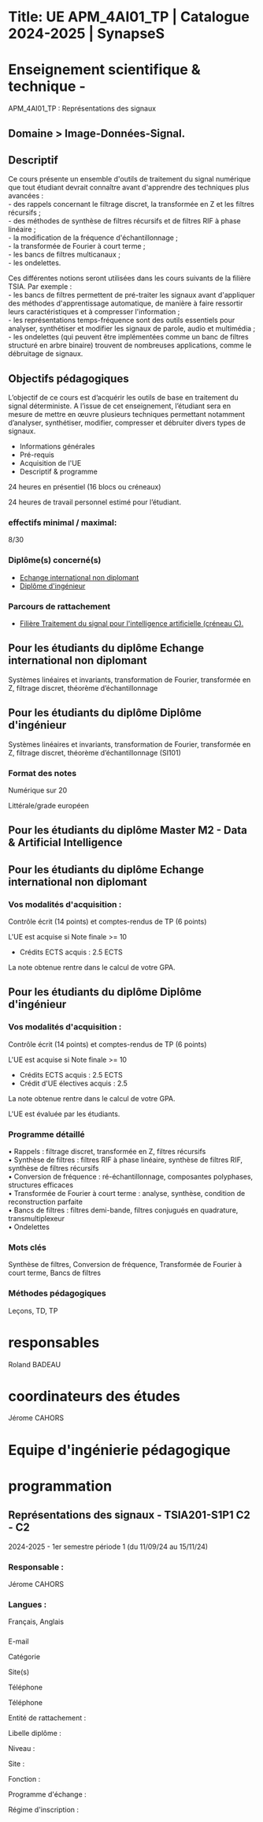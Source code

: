 # Title: UE APM_4AI01_TP | Catalogue 2024-2025 | SynapseS

#  [ ](/catalogue/2024-2025) Enseignement scientifique & technique \-
APM_4AI01_TP : Représentations des signaux

## Domaine > Image-Données-Signal.

## Descriptif

Ce cours présente un ensemble d'outils de traitement du signal numérique que
tout étudiant devrait connaître avant d'apprendre des techniques plus avancées
:  
\- des rappels concernant le filtrage discret, la transformée en Z et les
filtres récursifs ;  
\- des méthodes de synthèse de filtres récursifs et de filtres RIF à phase
linéaire ;  
\- la modification de la fréquence d'échantillonnage ;  
\- la transformée de Fourier à court terme ;  
\- les bancs de filtres multicanaux ;  
\- les ondelettes.

Ces différentes notions seront utilisées dans les cours suivants de la filière
TSIA. Par exemple :  
\- les bancs de filtres permettent de pré-traiter les signaux avant
d'appliquer des méthodes d'apprentissage automatique, de manière à faire
ressortir leurs caractéristiques et à compresser l'information ;  
\- les représentations temps-fréquence sont des outils essentiels pour
analyser, synthétiser et modifier les signaux de parole, audio et multimédia ;  
\- les ondelettes (qui peuvent être implémentées comme un banc de filtres
structuré en arbre binaire) trouvent de nombreuses applications, comme le
débruitage de signaux.

## Objectifs pédagogiques

L’objectif de ce cours est d’acquérir les outils de base en traitement du
signal déterministe. A l’issue de cet enseignement, l’étudiant sera en mesure
de mettre en œuvre plusieurs techniques permettant notamment d’analyser,
synthétiser, modifier, compresser et débruiter divers types de signaux.

  * Informations générales
  * Pré-requis
  * Acquisition de l'UE
  * Descriptif & programme

24 heures en présentiel (16 blocs ou créneaux)

24 heures de travail personnel estimé pour l’étudiant.

### effectifs minimal / maximal:

8/30

### Diplôme(s) concerné(s)

  * [Echange international non diplomant](/catalogue/2024-2025/diplome/1/PEI-echange-international-non-diplomant)
  * [Diplôme d'ingénieur](/catalogue/2024-2025/diplome/4/ING-diplome-d-ingenieur)

### Parcours de rattachement

  * [Filière Traitement du signal pour l'intelligence artificielle (créneau C).](/catalogue/2024-2025/parcours/1376/TSIA-filiere-traitement-du-signal-pour-l-intelligence-artificielle-creneau-c)

## Pour les étudiants du diplôme Echange international non diplomant

Systèmes linéaires et invariants, transformation de Fourier, transformée en Z,
filtrage discret, théorème d’échantillonnage

## Pour les étudiants du diplôme Diplôme d'ingénieur

Systèmes linéaires et invariants, transformation de Fourier, transformée en Z,
filtrage discret, théorème d’échantillonnage (SI101)  
  

### Format des notes

Numérique sur 20

Littérale/grade européen

## Pour les étudiants du diplôme Master M2 - Data & Artificial Intelligence

## Pour les étudiants du diplôme Echange international non diplomant

### Vos modalités d'acquisition :

Contrôle écrit (14 points) et comptes-rendus de TP (6 points)

L'UE est acquise si Note finale >= 10

  * Crédits ECTS acquis : 2.5 ECTS

La note obtenue rentre dans le calcul de votre GPA.

## Pour les étudiants du diplôme Diplôme d'ingénieur

### Vos modalités d'acquisition :

Contrôle écrit (14 points) et comptes-rendus de TP (6 points)

L'UE est acquise si Note finale >= 10

  * Crédits ECTS acquis : 2.5 ECTS
  * Crédit d'UE électives acquis : 2.5

La note obtenue rentre dans le calcul de votre GPA.

L'UE est évaluée par les étudiants.

### Programme détaillé

• Rappels : filtrage discret, transformée en Z, filtres récursifs  
• Synthèse de filtres : filtres RIF à phase linéaire, synthèse de filtres RIF,
synthèse de filtres récursifs  
• Conversion de fréquence : ré-échantillonnage, composantes polyphases,
structures efficaces  
• Transformée de Fourier à court terme : analyse, synthèse, condition de
reconstruction parfaite  
• Bancs de filtres : filtres demi-bande, filtres conjugués en quadrature,
transmultiplexeur  
• Ondelettes

### Mots clés

Synthèse de filtres, Conversion de fréquence, Transformée de Fourier à court
terme, Bancs de filtres

### Méthodes pédagogiques

Leçons, TD, TP

# responsables

Roland BADEAU

# coordinateurs des études

Jérome CAHORS

# Equipe d'ingénierie pédagogique

# programmation

## Représentations des signaux - TSIA201-S1P1 C2 - C2

2024-2025 - 1er semestre période 1 (du 11/09/24 au 15/11/24)

### Responsable :

Jérome CAHORS

### Langues :

Français, Anglais

###

E-mail

Catégorie

Site(s)

Téléphone

Téléphone

Entité de rattachement :

Libelle diplôme :

Niveau :

Site :

Fonction :

Programme d'échange :

Régime d'inscription :


